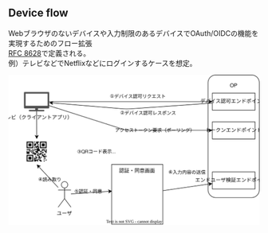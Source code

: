## Device flow

Webブラウザのないデバイスや入力制限のあるデバイスでOAuth/OIDCの機能を実現するためのフロー拡張 \
[RFC 8628](https://datatracker.ietf.org/doc/html/rfc8628)で定義される。 \
例）テレビなどでNetflixなどにログインするケースを想定。

<img src="/assets/device-flow.drawio.svg" />
